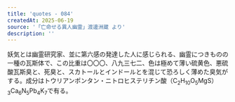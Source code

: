 ```yaml
---
title: 'quotes - 084'
createdAt: 2025-06-19
source: '「亡命せる異人幽霊」渡邊洲蔵 より'
description: ''
---
```

妖気とは幽霊研究家、並に第六感の発達した人に感じられる、幽霊につきものの一種の瓦斯体で、この比重は〇〇〇、八九三七二、色は極めて薄い硫黄色、悪硫酸瓦斯臭と、死臭と、スカトールとインドールとを混じて恐ろしく薄めた臭気がする。成分はトウリアンポンタン・ニトロヒステリチン酸（C<sub>2</sub>H<sub>10</sub>O<sub>5</sub>MgS）<sub>3</sub>Ca<sub>6</sub>N<sub>5</sub>Pb<sub>4</sub>K<sub>7</sub>で有る。
